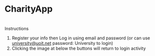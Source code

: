 # CharityApp
#
#
Instructions
1. Register your info then Log in using email and password (or can use university@uoit.net password: University to login)
2. Clicking the image at below the buttons will return to login activity
